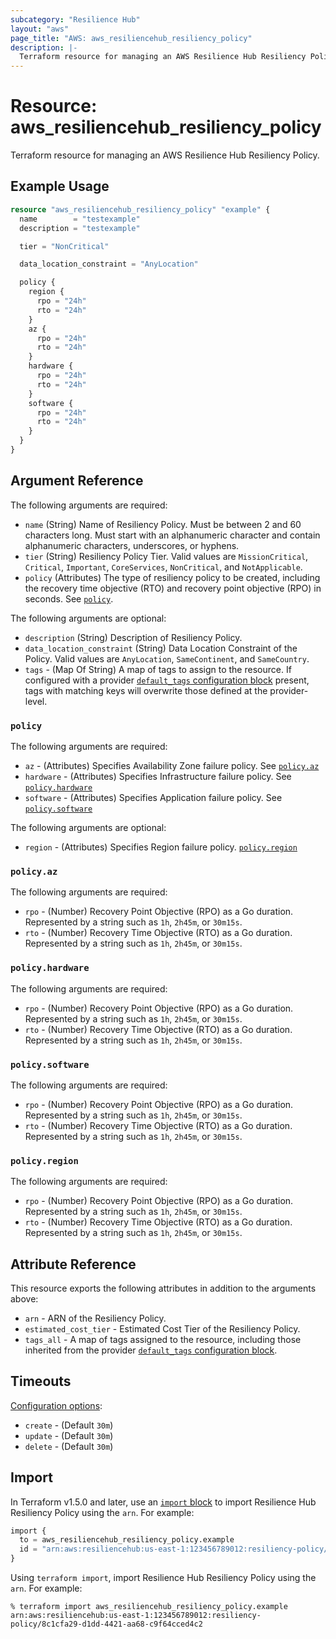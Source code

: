 ```yaml
---
subcategory: "Resilience Hub"
layout: "aws"
page_title: "AWS: aws_resiliencehub_resiliency_policy"
description: |-
  Terraform resource for managing an AWS Resilience Hub Resiliency Policy.
---
```


# Resource: aws_resiliencehub_resiliency_policy

Terraform resource for managing an AWS Resilience Hub Resiliency Policy.

## Example Usage

```terraform
resource "aws_resiliencehub_resiliency_policy" "example" {
  name        = "testexample"
  description = "testexample"

  tier = "NonCritical"

  data_location_constraint = "AnyLocation"

  policy {
    region {
      rpo = "24h"
      rto = "24h"
    }
    az {
      rpo = "24h"
      rto = "24h"
    }
    hardware {
      rpo = "24h"
      rto = "24h"
    }
    software {
      rpo = "24h"
      rto = "24h"
    }
  }
}
```

## Argument Reference

The following arguments are required:

* `name` (String) Name of Resiliency Policy.
  Must be between 2 and 60 characters long.
  Must start with an alphanumeric character and contain alphanumeric characters, underscores, or hyphens.
* `tier` (String) Resiliency Policy Tier.
  Valid values are `MissionCritical`, `Critical`, `Important`, `CoreServices`, `NonCritical`, and `NotApplicable`.
* `policy` (Attributes) The type of resiliency policy to be created, including the recovery time objective (RTO) and recovery point objective (RPO) in seconds. See [`policy`](#policy).

The following arguments are optional:

* `description` (String) Description of Resiliency Policy.
* `data_location_constraint` (String) Data Location Constraint of the Policy.
  Valid values are `AnyLocation`, `SameContinent`, and `SameCountry`.
* `tags` - (Map Of String) A map of tags to assign to the resource. If configured with a provider [`default_tags` configuration block](https://registry.terraform.io/providers/hashicorp/aws/latest/docs#default_tags-configuration-block) present, tags with matching keys will overwrite those defined at the provider-level.

### `policy`

The following arguments are required:

* `az` - (Attributes) Specifies Availability Zone failure policy. See [`policy.az`](#policyaz)
* `hardware` - (Attributes) Specifies Infrastructure failure policy. See [`policy.hardware`](#policyhardware)
* `software` - (Attributes) Specifies Application failure policy. See [`policy.software`](#policysoftware)

The following arguments are optional:

* `region` - (Attributes) Specifies Region failure policy. [`policy.region`](#policyregion)

### `policy.az`

The following arguments are required:

* `rpo` - (Number) Recovery Point Objective (RPO) as a Go duration.
  Represented by a string such as `1h`, `2h45m`, or `30m15s`.
* `rto` - (Number) Recovery Time Objective (RTO) as a Go duration.
  Represented by a string such as `1h`, `2h45m`, or `30m15s`.

### `policy.hardware`

The following arguments are required:

* `rpo` - (Number) Recovery Point Objective (RPO) as a Go duration.
  Represented by a string such as `1h`, `2h45m`, or `30m15s`.
* `rto` - (Number) Recovery Time Objective (RTO) as a Go duration.
  Represented by a string such as `1h`, `2h45m`, or `30m15s`.

### `policy.software`

The following arguments are required:

* `rpo` - (Number) Recovery Point Objective (RPO) as a Go duration.
  Represented by a string such as `1h`, `2h45m`, or `30m15s`.
* `rto` - (Number) Recovery Time Objective (RTO) as a Go duration.
  Represented by a string such as `1h`, `2h45m`, or `30m15s`.

### `policy.region`

The following arguments are required:

* `rpo` - (Number) Recovery Point Objective (RPO) as a Go duration.
  Represented by a string such as `1h`, `2h45m`, or `30m15s`.
* `rto` - (Number) Recovery Time Objective (RTO) as a Go duration.
  Represented by a string such as `1h`, `2h45m`, or `30m15s`.
  
## Attribute Reference

This resource exports the following attributes in addition to the arguments above:

* `arn` - ARN of the Resiliency Policy.
* `estimated_cost_tier` - Estimated Cost Tier of the Resiliency Policy.
* `tags_all` - A map of tags assigned to the resource, including those inherited from the provider [`default_tags` configuration block](https://registry.terraform.io/providers/hashicorp/aws/latest/docs#default_tags-configuration-block).

## Timeouts

[Configuration options](https://developer.hashicorp.com/terraform/language/resources/syntax#operation-timeouts):

* `create` - (Default `30m`)
* `update` - (Default `30m`)
* `delete` - (Default `30m`)

## Import

In Terraform v1.5.0 and later, use an [`import` block](https://developer.hashicorp.com/terraform/language/import) to import Resilience Hub Resiliency Policy using the `arn`. For example:

```terraform
import {
  to = aws_resiliencehub_resiliency_policy.example
  id = "arn:aws:resiliencehub:us-east-1:123456789012:resiliency-policy/8c1cfa29-d1dd-4421-aa68-c9f64cced4c2"
}
```

Using `terraform import`, import Resilience Hub Resiliency Policy using the `arn`. For example:

```console
% terraform import aws_resiliencehub_resiliency_policy.example arn:aws:resiliencehub:us-east-1:123456789012:resiliency-policy/8c1cfa29-d1dd-4421-aa68-c9f64cced4c2
```
